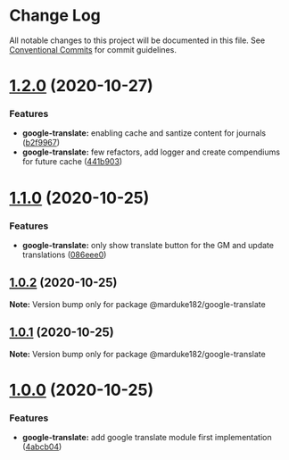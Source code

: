 # Change Log

All notable changes to this project will be documented in this file.
See [Conventional Commits](https://conventionalcommits.org) for commit guidelines.

# [1.2.0](https://github.com/marduke182/foundry/compare/@marduke182/google-translate@1.1.0...@marduke182/google-translate@1.2.0) (2020-10-27)


### Features

* **google-translate:** enabling cache and santize content for journals ([b2f9967](https://github.com/marduke182/foundry/commit/b2f9967081d5662836bdf3446ddbdfc1085c9014))
* **google-translate:** few refactors, add logger and create compendiums for future cache ([441b903](https://github.com/marduke182/foundry/commit/441b90393c680254a955c09c00a27318199068d4))





# [1.1.0](https://github.com/marduke182/foundry/compare/@marduke182/google-translate@1.0.2...@marduke182/google-translate@1.1.0) (2020-10-25)


### Features

* **google-translate:** only show translate button for the GM and update translations ([086eee0](https://github.com/marduke182/foundry/commit/086eee07d8a4da6f365d117f783fdc9bf2b1f470))





## [1.0.2](https://github.com/marduke182/foundry/compare/@marduke182/google-translate@1.0.1...@marduke182/google-translate@1.0.2) (2020-10-25)

**Note:** Version bump only for package @marduke182/google-translate





## [1.0.1](https://github.com/marduke182/foundry/compare/@marduke182/google-translate@1.0.0...@marduke182/google-translate@1.0.1) (2020-10-25)

**Note:** Version bump only for package @marduke182/google-translate

# [1.0.0](https://github.com/marduke182/foundry/compare/@marduke182/google-translate@1.0.0) (2020-10-25)


### Features

* **google-translate:** add google translate module first implementation ([4abcb04](https://github.com/marduke182/foundry/commit/4abcb045ded261674ab0936e0e59e959e01e3497))
